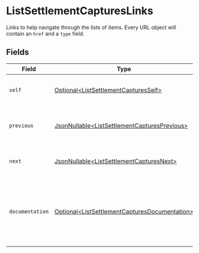 # ListSettlementCapturesLinks

Links to help navigate through the lists of items. Every URL object will contain an `href` and a `type` field.


## Fields

| Field                                                                                                            | Type                                                                                                             | Required                                                                                                         | Description                                                                                                      |
| ---------------------------------------------------------------------------------------------------------------- | ---------------------------------------------------------------------------------------------------------------- | ---------------------------------------------------------------------------------------------------------------- | ---------------------------------------------------------------------------------------------------------------- |
| `self`                                                                                                           | [Optional\<ListSettlementCapturesSelf>](../../models/operations/ListSettlementCapturesSelf.md)                   | :heavy_minus_sign:                                                                                               | The URL to the current set of items.                                                                             |
| `previous`                                                                                                       | [JsonNullable\<ListSettlementCapturesPrevious>](../../models/operations/ListSettlementCapturesPrevious.md)       | :heavy_minus_sign:                                                                                               | The previous set of items, if available.                                                                         |
| `next`                                                                                                           | [JsonNullable\<ListSettlementCapturesNext>](../../models/operations/ListSettlementCapturesNext.md)               | :heavy_minus_sign:                                                                                               | The next set of items, if available.                                                                             |
| `documentation`                                                                                                  | [Optional\<ListSettlementCapturesDocumentation>](../../models/operations/ListSettlementCapturesDocumentation.md) | :heavy_minus_sign:                                                                                               | In v2 endpoints, URLs are commonly represented as objects with an `href` and `type` field.                       |